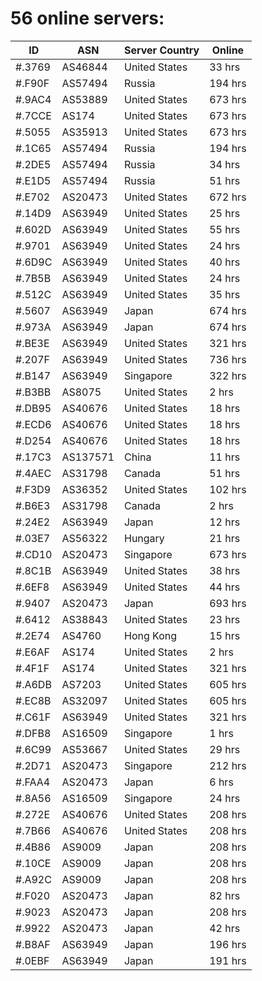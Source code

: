 # 56 online servers:

| ID | ASN | Server Country | Online |
| ------ | ------ | ------ | ------ |
| #.3769 | AS46844 | United States | 33 hrs |
| #.F90F | AS57494 | Russia | 194 hrs |
| #.9AC4 | AS53889 | United States | 673 hrs |
| #.7CCE | AS174 | United States | 673 hrs |
| #.5055 | AS35913 | United States | 673 hrs |
| #.1C65 | AS57494 | Russia | 194 hrs |
| #.2DE5 | AS57494 | Russia | 34 hrs |
| #.E1D5 | AS57494 | Russia | 51 hrs |
| #.E702 | AS20473 | United States | 672 hrs |
| #.14D9 | AS63949 | United States | 25 hrs |
| #.602D | AS63949 | United States | 55 hrs |
| #.9701 | AS63949 | United States | 24 hrs |
| #.6D9C | AS63949 | United States | 40 hrs |
| #.7B5B | AS63949 | United States | 24 hrs |
| #.512C | AS63949 | United States | 35 hrs |
| #.5607 | AS63949 | Japan | 674 hrs |
| #.973A | AS63949 | Japan | 674 hrs |
| #.BE3E | AS63949 | United States | 321 hrs |
| #.207F | AS63949 | United States | 736 hrs |
| #.B147 | AS63949 | Singapore | 322 hrs |
| #.B3BB | AS8075 | United States | 2 hrs |
| #.DB95 | AS40676 | United States | 18 hrs |
| #.ECD6 | AS40676 | United States | 18 hrs |
| #.D254 | AS40676 | United States | 18 hrs |
| #.17C3 | AS137571 | China | 11 hrs |
| #.4AEC | AS31798 | Canada | 51 hrs |
| #.F3D9 | AS36352 | United States | 102 hrs |
| #.B6E3 | AS31798 | Canada | 2 hrs |
| #.24E2 | AS63949 | Japan | 12 hrs |
| #.03E7 | AS56322 | Hungary | 21 hrs |
| #.CD10 | AS20473 | Singapore | 673 hrs |
| #.8C1B | AS63949 | United States | 38 hrs |
| #.6EF8 | AS63949 | United States | 44 hrs |
| #.9407 | AS20473 | Japan | 693 hrs |
| #.6412 | AS38843 | United States | 23 hrs |
| #.2E74 | AS4760 | Hong Kong | 15 hrs |
| #.E6AF | AS174 | United States | 2 hrs |
| #.4F1F | AS174 | United States | 321 hrs |
| #.A6DB | AS7203 | United States | 605 hrs |
| #.EC8B | AS32097 | United States | 605 hrs |
| #.C61F | AS63949 | United States | 321 hrs |
| #.DFB8 | AS16509 | Singapore | 1 hrs |
| #.6C99 | AS53667 | United States | 29 hrs |
| #.2D71 | AS20473 | Singapore | 212 hrs |
| #.FAA4 | AS20473 | Japan | 6 hrs |
| #.8A56 | AS16509 | Singapore | 24 hrs |
| #.272E | AS40676 | United States | 208 hrs |
| #.7B66 | AS40676 | United States | 208 hrs |
| #.4B86 | AS9009 | Japan | 208 hrs |
| #.10CE | AS9009 | Japan | 208 hrs |
| #.A92C | AS9009 | Japan | 208 hrs |
| #.F020 | AS20473 | Japan | 82 hrs |
| #.9023 | AS20473 | Japan | 208 hrs |
| #.9922 | AS20473 | Japan | 42 hrs |
| #.B8AF | AS63949 | Japan | 196 hrs |
| #.0EBF | AS63949 | Japan | 191 hrs |

